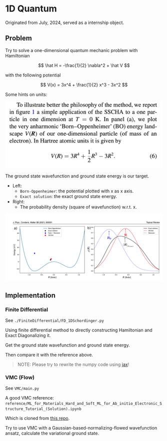# 1D Quantum
Originated from July, 2024, served as a internship object.

## Problem

Try to solve a one-dimensional quantum mechanic problem with
Hamiltonian

$$
  \hat H = -\frac{1}{2} \nabla^2 + \hat V
$$

with the following potential

$$
V(x) = 3x^4 + \frac{1}{2} x^3 - 3x^2
$$

Some hints on units:

![Problem Description 1](./assets/Screenshot-2024-07-09-at-12.44.20.png)

The ground state wavefunction and ground state energy is our target.

- Left: 
  - `Born-Oppenheimer`: the potential plotted with x as x axis.
  - `Exact solution`: the exact ground state energy.
- Right:
  - The probability density (square of wavefunction) w.r.t. x.

![Problem Description 2](./assets/23551720419796_.pic.jpg)

## Implementation

### Finite Differential

See `./FiniteDifferential/FD_1DSchordinger.py`

Using finite differential method to directly constructing
Hamiltonian and Exact Diagonalizing it.

Get the ground state wavefunction and ground state energy.

Then compare it with the reference above.

> NOTE: Please try to rewrite the numpy code using [jax](https://jax.readthedocs.io/en/latest/index.html)!

### VMC (Flow)

See `VMC/main.py`

A good VMC reference: `reference/ML_for_Materials_Hard_and_Soft_ML_for_Ab_initio_Electronic_Structure_Tutorial_(Solution).ipynb`

Which is cloned from [this repo](https://github.com/CompPhysVienna/MLSummerSchoolVienna2022/blob/main/Day04_July14/ML_for_Materials_Hard_and_Soft_ML_for_Ab_initio_Electronic_Structure_Tutorial_(Solution).ipynb).

Try to use VMC with a Gaussian-based-normalizing-flowed wavefunction ansatz,
calculate the variational ground state.






























